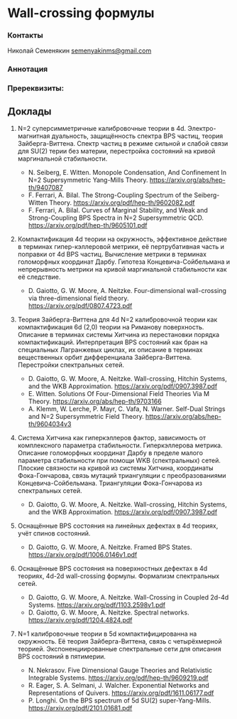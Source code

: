 # Wall-crossing формулы

### Контакты

Николай Семенякин <semenyakinms@gmail.com>

### Аннотация


### Пререквизиты:

## Доклады

1. N=2 суперсимметричные калибровочные теории в 4d. Электро-магнитная дуальность, защищённость спектра BPS частиц, теория Зайберга-Виттена. Спектр частиц в режиме сильной и слабой связи для SU(2) терии без материи, перестройка состояний на кривой маргинальной стабильности.

   - N. Seiberg, E. Witten. Monopole Condensation, And Confinement In N=2 Supersymmetric Yang-Mills Theory. https://arxiv.org/abs/hep-th/9407087
   - F. Ferrari, A. Bilal. The Strong-Coupling Spectrum of the Seiberg-Witten Theory. https://arxiv.org/pdf/hep-th/9602082.pdf
   - F. Ferrari, A. Bilal. Curves of Marginal Stability, and Weak and Strong-Coupling BPS Spectra in N=2 Supersymmetric QCD. https://arxiv.org/pdf/hep-th/9605101.pdf

2. Компактификация 4d теории на окружность, эффективное действие в терминах гипер-кэллеровой метрики, её пертрубативная часть и поправки от 4d BPS частиц. Вычисление метрики в терминах голоморфных координат Дарбу. Гипотеза Концевича-Сойбельмана и непрерывность метрики на кривой маргинальной стабильности как её следствие.

   - D. Gaiotto, G. W. Moore, A. Neitzke. Four-dimensional  wall-crossing via three-dimensional field theory. https://arxiv.org/pdf/0807.4723.pdf

3. Теория Зайберга-Виттена для 4d N=2 калибровочной теории как компактификация 6d (2,0) теории на Риманову поверхность. Описание в терминах системы Хитчина из перестановки порядка компактификаций. Интерпретация BPS состояний как бран на специальных Лагранжевых циклах, их описание в терминах вещественных орбит дифференциала Зайберга-Виттена. Перестройки спектральных сетей.

   - D. Gaiotto, G. W. Moore, A. Neitzke. Wall-crossing, Hitchin Systems, and the WKB Approximation. https://arxiv.org/pdf/0907.3987.pdf
   - E. Witten. Solutions Of Four-Dimensional Field Theories Via M Theory. https://arxiv.org/abs/hep-th/9703166
   - A. Klemm, W. Lerche, P. Mayr, C. Vafa, N. Warner. Self-Dual Strings and N=2 Supersymmetric Field Theory. https://arxiv.org/abs/hep-th/9604034v3

4. Система Хитчина как гиперкэллеров фактор, зависимость от комплексного параметра стабильности. Гиперкэллерова метрика. Описание голоморфных координат Дарбу в пределе малого параметра стабильности при помощи WKB (спектральных) сетей. Плоские связности на кривой из системы Хитчина, координаты Фока-Гончарова, связь мутаций триангуляции с преобразованиями Концевича-Сойбельмана. Триангуляции Фока-Гончарова из спектральных сетей.

   - D. Gaiotto, G. W. Moore, A. Neitzke. Wall-crossing, Hitchin Systems, and the WKB Approximation. https://arxiv.org/pdf/0907.3987.pdf

5. Оснащённые BPS состояния на линейных дефектах в 4d теориях, учёт спинов состояний.

   - D. Gaiotto, G. W. Moore, A. Neitzke. Framed BPS States. https://arxiv.org/pdf/1006.0146v1.pdf

6. Оснащённые BPS состояния на поверхностных дефектах в 4d теориях, 4d-2d wall-crossing формулы. Формализм спектральных сетей.

   - D. Gaiotto, G. W. Moore, A. Neitzke. Wall-Crossing in Coupled 2d-4d Systems. https://arxiv.org/pdf/1103.2598v1.pdf
   - D. Gaiotto, G. W. Moore, A. Neitzke. Spectral networks. https://arxiv.org/pdf/1204.4824.pdf

7. N=1 калибровочные теории в 5d компактифицированна на окружность. Её теория Зайберга-Виттена, связь с четырёхмерной теорией. Экспоненциированные спектральные сети для описания BPS состояний в пятимерии.

   - N. Nekrasov. Five Dimensional Gauge Theories and Relativistic Integrable Systems. https://arxiv.org/pdf/hep-th/9609219.pdf
   - R. Eager, S. A. Selmani, J. Walcher. Exponential Networks and Representations of Quivers. https://arxiv.org/pdf/1611.06177.pdf
   - P. Longhi. On the BPS spectrum of 5d SU(2) super-Yang-Mills. https://arxiv.org/pdf/2101.01681.pdf
